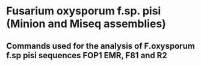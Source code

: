 # Fusarium oxysporum f.sp. pisi (Minion and Miseq assemblies)
## Commands used for the analysis of F.oxysporum f.sp pisi sequences FOP1 EMR, F81 and R2